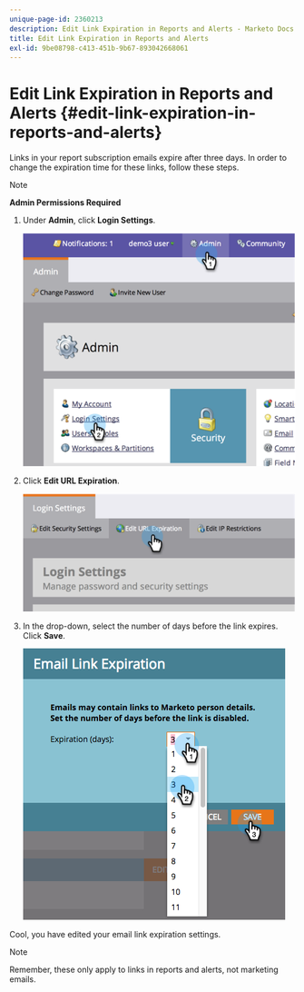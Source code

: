 ```yaml
---
unique-page-id: 2360213
description: Edit Link Expiration in Reports and Alerts - Marketo Docs - Product Documentation
title: Edit Link Expiration in Reports and Alerts
exl-id: 9be08798-c413-451b-9b67-893042668061
---
```

# Edit Link Expiration in Reports and Alerts {#edit-link-expiration-in-reports-and-alerts}

Links in your report subscription emails expire after three days. In order to change the expiration time for these links, follow these steps.

>[!NOTE]
>
>**Admin Permissions Required**

1. Under **Admin**, click **Login Settings**.

   ![](assets/image2014-9-24-11-3a33-3a31.png)

1. Click **Edit URL Expiration**.

   ![](assets/image2014-9-24-11-3a33-3a43.png)

1. In the drop-down, select the number of days before the link expires. Click **Save**.

   ![](assets/emaillinkexpiration.png)

Cool, you have edited your email link expiration settings.

>[!NOTE]
>
>Remember, these only apply to links in reports and alerts, not marketing emails.
